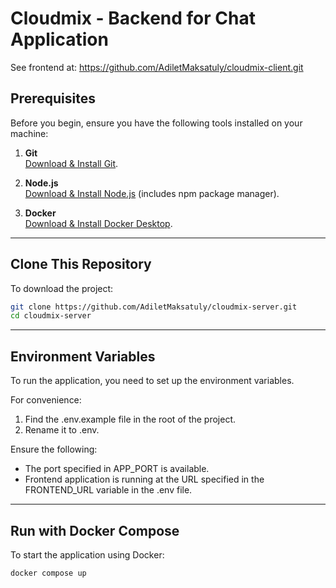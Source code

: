 # Cloudmix - Backend for Chat Application
See frontend at: https://github.com/AdiletMaksatuly/cloudmix-client.git

## Prerequisites

Before you begin, ensure you have the following tools installed on your machine:

1. **Git**  
   [Download & Install Git](https://git-scm.com/).

2. **Node.js**  
   [Download & Install Node.js](https://nodejs.org/) (includes npm package manager).

3. **Docker**  
   [Download & Install Docker Desktop](https://docs.docker.com/desktop/).

---

## Clone This Repository

To download the project:

```bash
git clone https://github.com/AdiletMaksatuly/cloudmix-server.git
cd cloudmix-server
```

--- 

## Environment Variables
To run the application, you need to set up the environment variables. 

For convenience:
1. Find the .env.example file in the root of the project.
2. Rename it to .env.

Ensure the following:
- The port specified in APP_PORT is available.
- Frontend application is running at the URL specified in the FRONTEND_URL variable in the .env file.


---

## Run with Docker Compose
To start the application using Docker:

```bash
docker compose up
```
